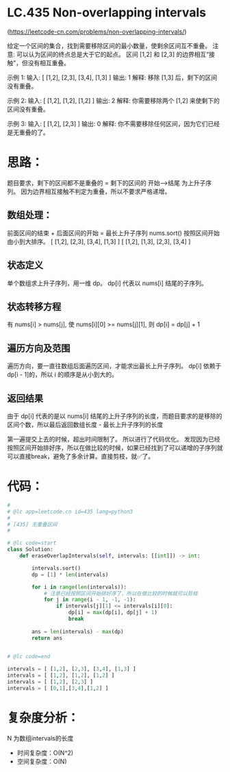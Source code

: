 LC.435 Non-overlapping intervals
====

(https://leetcode-cn.com/problems/non-overlapping-intervals/)

给定一个区间的集合，找到需要移除区间的最小数量，使剩余区间互不重叠。
注意:
可以认为区间的终点总是大于它的起点。
区间 [1,2] 和 [2,3] 的边界相互“接触”，但没有相互重叠。

示例 1:
输入: [ [1,2], [2,3], [3,4], [1,3] ]
输出: 1
解释: 移除 [1,3] 后，剩下的区间没有重叠。

示例 2:
输入: [ [1,2], [1,2], [1,2] ]
输出: 2
解释: 你需要移除两个 [1,2] 来使剩下的区间没有重叠。

示例 3:
输入: [ [1,2], [2,3] ]
输出: 0
解释: 你不需要移除任何区间，因为它们已经是无重叠的了。

思路：
====

题目要求，剩下的区间都不是重叠的 = 剩下的区间的 开始-->结尾 为上升子序列。
因为边界相互接触不判定为重叠，所以不要求严格递增。

## 数组处理：
前面区间的结束 + 后面区间的开始 = 最长上升子序列
nums.sort() 按照区间开始 由小到大排序。
[ [1,2], [2,3], [3,4], [1,3] ]
[ [1,2], [1,3], [2,3], [3,4] ]

## 状态定义
单个数组求上升子序列，用一维 dp。
dp[i] 代表以 nums[i] 结尾的子序列。

## 状态转移方程
有 nums[i] > nums[j], 使 nums[i][0] >= nums[j][1], 则 dp[i] = dp[j] + 1

## 遍历方向及范围
遍历方向，要一直往数组后面遍历区间，才能求出最长上升子序列。
dp[i] 依赖于 dp[i - 1]的，所以 i 的顺序是从小到大的。

## 返回结果
由于 dp[i] 代表的是以 nums[i] 结尾的上升子序列的长度，而题目要求的是移除的区间个数，所以最后返回数组长度 - 最长上升子序列的长度

第一遍提交上去的时候，超出时间限制了。
所以进行了代码优化。
发现因为已经按照区间开始排好序，所以在做比较的时候，如果已经找到了可以递增的子序列就可以直接break，避免了多余计算。直接剪枝，就✅了。

代码：
====

```python
#
# @lc app=leetcode.cn id=435 lang=python3
#
# [435] 无重叠区间
#

# @lc code=start
class Solution:
    def eraseOverlapIntervals(self, intervals: [[int]]) -> int:

        intervals.sort()
        dp = [1] * len(intervals)

        for i in range(len(intervals)):
            # 注意已经按照区间开始排好序了，所以在做比较的时候就可以剪枝
            for j in range(i - 1, -1, -1):
                if intervals[j][1] <= intervals[i][0]:
                    dp[i] = max(dp[i], dp[j] + 1)
                    break
        
        ans = len(intervals) - max(dp)
        return ans
               

# @lc code=end

intervals = [ [1,2], [2,3], [3,4], [1,3] ]
intervals = [ [1,2], [1,2], [1,2] ]
intervals = [ [1,2], [2,3] ]
intervals = [ [0,1],[3,4],[1,2] ] 
```

复杂度分析：
====
N 为数组intervals的长度
- 时间复杂度：O(N^2)
- 空间复杂度：O(N)
